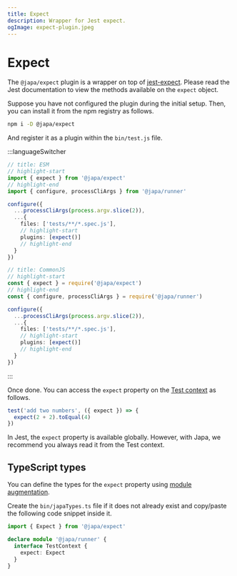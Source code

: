 ```yaml
---
title: Expect
description: Wrapper for Jest expect.
ogImage: expect-plugin.jpeg
---
```


# Expect

The `@japa/expect` plugin is a wrapper on top of [jest-expect](https://jestjs.io/docs/expect). Please read the Jest documentation to view the methods available on the `expect` object.

Suppose you have not configured the plugin during the initial setup. Then, you can install it from the npm registry as follows.

```sh
npm i -D @japa/expect
```

And register it as a plugin within the `bin/test.js` file.

:::languageSwitcher

```ts
// title: ESM
// highlight-start
import { expect } from '@japa/expect'
// highlight-end
import { configure, processCliArgs } from '@japa/runner'

configure({
  ...processCliArgs(process.argv.slice(2)),
  ...{
    files: ['tests/**/*.spec.js'],
    // highlight-start
    plugins: [expect()]
    // highlight-end
  }
})
```

```ts
// title: CommonJS
// highlight-start
const { expect } = require('@japa/expect')
// highlight-end
const { configure, processCliArgs } = require('@japa/runner')

configure({
  ...processCliArgs(process.argv.slice(2)),
  ...{
    files: ['tests/**/*.spec.js'],
    // highlight-start
    plugins: [expect()]
    // highlight-end
  }
})
```
:::

Once done. You can access the `expect` property on the [Test context](../test-context.md) as follows.

```ts
test('add two numbers', ({ expect }) => {
  expect(2 + 2).toEqual(4)
})
```

In Jest, the `expect` property is available globally. However, with Japa, we recommend you always read it from the Test context.

## TypeScript types
You can define the types for the `expect` property using [module augmentation](https://www.typescriptlang.org/docs/handbook/declaration-merging.html#module-augmentation).

Create the `bin/japaTypes.ts` file if it does not already exist and copy/paste the following code snippet inside it.

  ```ts
  import { Expect } from '@japa/expect'

  declare module '@japa/runner' {
    interface TestContext {
      expect: Expect
    }
  }
  ```
